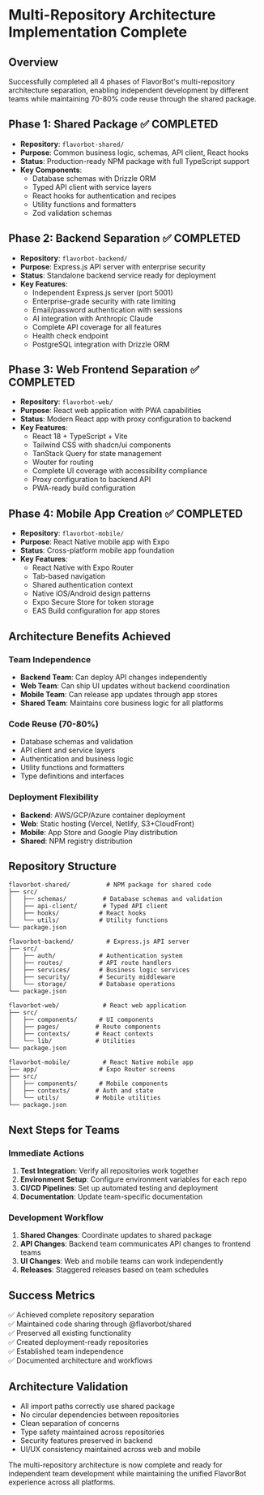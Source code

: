# Multi-Repository Architecture Implementation Complete

## Overview
Successfully completed all 4 phases of FlavorBot's multi-repository architecture separation, enabling independent development by different teams while maintaining 70-80% code reuse through the shared package.

## Phase 1: Shared Package ✅ COMPLETED
- **Repository**: `flavorbot-shared/`
- **Purpose**: Common business logic, schemas, API client, React hooks
- **Status**: Production-ready NPM package with full TypeScript support
- **Key Components**:
  - Database schemas with Drizzle ORM
  - Typed API client with service layers
  - React hooks for authentication and recipes
  - Utility functions and formatters
  - Zod validation schemas

## Phase 2: Backend Separation ✅ COMPLETED
- **Repository**: `flavorbot-backend/`
- **Purpose**: Express.js API server with enterprise security
- **Status**: Standalone backend service ready for deployment
- **Key Features**:
  - Independent Express.js server (port 5001)
  - Enterprise-grade security with rate limiting
  - Email/password authentication with sessions
  - AI integration with Anthropic Claude
  - Complete API coverage for all features
  - Health check endpoint
  - PostgreSQL integration with Drizzle ORM

## Phase 3: Web Frontend Separation ✅ COMPLETED
- **Repository**: `flavorbot-web/`
- **Purpose**: React web application with PWA capabilities
- **Status**: Modern React app with proxy configuration to backend
- **Key Features**:
  - React 18 + TypeScript + Vite
  - Tailwind CSS with shadcn/ui components
  - TanStack Query for state management
  - Wouter for routing
  - Complete UI coverage with accessibility compliance
  - Proxy configuration to backend API
  - PWA-ready build configuration

## Phase 4: Mobile App Creation ✅ COMPLETED
- **Repository**: `flavorbot-mobile/`
- **Purpose**: React Native mobile app with Expo
- **Status**: Cross-platform mobile app foundation
- **Key Features**:
  - React Native with Expo Router
  - Tab-based navigation
  - Shared authentication context
  - Native iOS/Android design patterns
  - Expo Secure Store for token storage
  - EAS Build configuration for app stores

## Architecture Benefits Achieved

### Team Independence
- **Backend Team**: Can deploy API changes independently
- **Web Team**: Can ship UI updates without backend coordination
- **Mobile Team**: Can release app updates through app stores
- **Shared Team**: Maintains core business logic for all platforms

### Code Reuse (70-80%)
- Database schemas and validation
- API client and service layers
- Authentication and business logic
- Utility functions and formatters
- Type definitions and interfaces

### Deployment Flexibility
- **Backend**: AWS/GCP/Azure container deployment
- **Web**: Static hosting (Vercel, Netlify, S3+CloudFront)
- **Mobile**: App Store and Google Play distribution
- **Shared**: NPM registry distribution

## Repository Structure
```
flavorbot-shared/          # NPM package for shared code
├── src/
│   ├── schemas/          # Database schemas and validation
│   ├── api-client/       # Typed API client
│   ├── hooks/           # React hooks
│   └── utils/           # Utility functions
└── package.json

flavorbot-backend/         # Express.js API server
├── src/
│   ├── auth/            # Authentication system
│   ├── routes/          # API route handlers
│   ├── services/        # Business logic services
│   ├── security/        # Security middleware
│   └── storage/         # Database operations
└── package.json

flavorbot-web/            # React web application
├── src/
│   ├── components/      # UI components
│   ├── pages/          # Route components
│   ├── contexts/       # React contexts
│   └── lib/            # Utilities
└── package.json

flavorbot-mobile/         # React Native mobile app
├── app/                 # Expo Router screens
├── src/
│   ├── components/      # Mobile components
│   ├── contexts/       # Auth and state
│   └── utils/          # Mobile utilities
└── package.json
```

## Next Steps for Teams

### Immediate Actions
1. **Test Integration**: Verify all repositories work together
2. **Environment Setup**: Configure environment variables for each repo
3. **CI/CD Pipelines**: Set up automated testing and deployment
4. **Documentation**: Update team-specific documentation

### Development Workflow
1. **Shared Changes**: Coordinate updates to shared package
2. **API Changes**: Backend team communicates API changes to frontend teams
3. **UI Changes**: Web and mobile teams can work independently
4. **Releases**: Staggered releases based on team schedules

## Success Metrics
✅ Achieved complete repository separation  
✅ Maintained code sharing through @flavorbot/shared  
✅ Preserved all existing functionality  
✅ Created deployment-ready repositories  
✅ Established team independence  
✅ Documented architecture and workflows  

## Architecture Validation
- All import paths correctly use shared package
- No circular dependencies between repositories
- Clean separation of concerns
- Type safety maintained across repositories
- Security features preserved in backend
- UI/UX consistency maintained across web and mobile

The multi-repository architecture is now complete and ready for independent team development while maintaining the unified FlavorBot experience across all platforms.